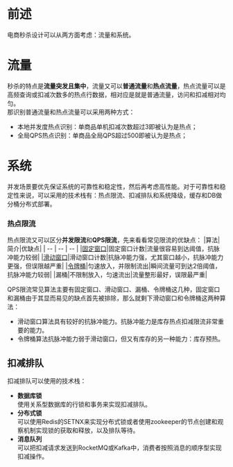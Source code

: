 # 前述
电商秒杀设计可以从两方面考虑：流量和系统。  

# 流量
秒杀的特点是**流量突发且集中**，流量又可以**普通流量**和**热点流量**，热点流量可以是高频查询或扣减次数多的热点行数据，相对应是就是普通流量，访问和扣减相对均匀。  
那识别普通流量和热点流量可以采用两种方式：  
* 本地并发度热点识别：单商品单机扣减次数超过3即被认为是热点；
* 全局QPS热点识别：单商品全局QPS超过500即被认为是热点；

# 系统
并发场景要优先保证系统的可靠性和稳定性，然后再考虑高性能。对于可靠性和稳定性来说，可以采用的技术栈有：热点限流、扣减排队和系统降级，缓存和DB做分桶分布式部署。
### 热点限流
热点限流又可以区分**并发限流**和**QPS限流**，先来看看常见限流的优缺点：
|算法|简介|优缺点|
| -- | -- | -- |
|[固定窗口](https://juejin.cn/post/7056068978862456846)|固定窗口计数|流量很容易到达阈值，抗脉冲能力较弱|
|[滑动窗口](https://juejin.cn/post/7056068978862456846)|滑动窗口计数|抗脉冲能力强，尤其窗口越小，抗脉冲能力更强，但误限越严重|
|[令牌桶](https://juejin.cn/post/7056068978862456846)|匀速放入，并限制流出|瞬间流量可到达2倍阈值，抗脉冲能力较弱|
|漏桶|不限制放入，匀速流出|流量整形最好，误限最严重|

QPS限流常见算法主要有固定窗口、滑动窗口、漏桶、令牌桶这几种，固定窗口和漏桶由于其显而易见的缺点首先被排除，那么就剩下滑动窗口和令牌桶这两种算法：
* 滑动窗口算法具有较好的抗脉冲能力。抗脉冲能力是库存热点扣减限流非常重要的能力。
* 令牌桶算法抗脉冲能力弱于滑动窗口，但又有库存的另一种能力：库存预热。

## 扣减排队
扣减排队可以使用的技术栈：
* **数据库锁**  
  使用关系型数据库的行锁和事务来实现扣减排队。
* **分布式锁**  
  可以使用Redis的SETNX来实现分布式锁或者使用zookeeper的节点创建和观察机制实现锁的获取和释放，以及排队等待。
* **消息队列**  
  可以把扣减请求发送到RocketMQ或Kafka中，消费者按照消息的顺序型实现扣减操作。
  
